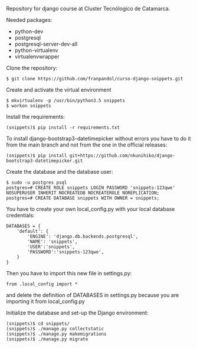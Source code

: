 Repository for django course at Cluster Tecnólogico de Catamarca.


Needed packages: 

* python-dev
* postgresql
* postgresql-server-dev-all
* python-virtualenv
* virtualenvwrapper

Clone the repository: 

    $ git clone https://github.com/franpandol/curso-django-snippets.git

Create and activate the virtual environment

    $ mkvirtualenv -p /usr/bin/python3.5 snippets
    $ workon snippets

Install the requirements: 

    (snippets)$ pip install -r requirements.txt

To install django-bootstrap3-datetimepicker without errors you have to do it from the main branch and not from the one in the official releases: 

    (snippets)$ pip install git+https://github.com/nkunihiko/django-bootstrap3-datetimepicker.git

Create the database and the database user: 

    $ sudo -u postgres psql
    postgres=# CREATE ROLE snippets LOGIN PASSWORD 'snippets-123qwe' NOSUPERUSER INHERIT NOCREATEDB NOCREATEROLE NOREPLICATION;
    postgres=# CREATE DATABASE snippets WITH OWNER = snippets;


You have to create your own local_config.py with your local database credentials: 


    DATABASES = {
        'default': {
            'ENGINE': 'django.db.backends.postgresql',
            'NAME': 'snippets',
            'USER':'snippets',
            'PASSWORD':'snippets-123qwe',
        }
    }

Then you have to import this new file in settings.py: 

    from .local_config import *

and delete the definition of DATABASES in settings.py because you are importing it from local_config.py

Initialize the database and set-up the Django environment: 

    (snippets)$ cd snippets/
    (snippets)$ ./manage.py collectstatic
    (snippets)$ ./manage.py makemigrations
    (snippets)$ ./manage.py migrate
